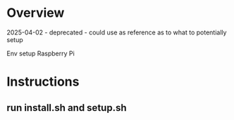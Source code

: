# Overview

2025-04-02 - deprecated - could use as reference as to what to potentially setup

Env setup Raspberry Pi 

# Instructions
## run install.sh and setup.sh
